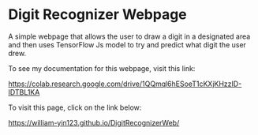 # Digit Recognizer Webpage
A simple webpage that allows the user to draw a digit in a designated area and then uses TensorFlow Js model to try and predict what digit the user drew.

To see my documentation for this webpage, visit this link:

https://colab.research.google.com/drive/1QQmql6hESoeT1cKXjKHzzID-IDTBL1KA

To visit this page, click on the link below:

https://william-yin123.github.io/DigitRecognizerWeb/